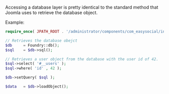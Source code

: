 Accessing a database layer is pretty identical to the standard method that Joomla uses to retrieve the database object.

Example:

``` php
require_once( JPATH_ROOT . '/administrator/components/com_easysocial/includes/foundry.php' );

// Retrieves the database obejct
$db 	= Foundry::db();
$sql 	= $db->sql();

// Retrieves a user object from the database with the user id of 42.
$sql->select( '#__users' );
$sql->where( 'id' , 42 );

$db->setQuery( $sql );

$data	= $db->loadObject();
```